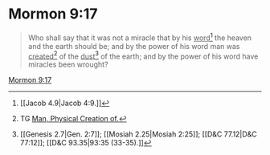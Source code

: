 # Mormon 9:17

> Who shall say that it was not a miracle that by his <u>word</u>[^a] the heaven and the earth should be; and by the power of his word man was <u>created</u>[^b] of the <u>dust</u>[^c] of the earth; and by the power of his word have miracles been wrought?

[Mormon 9:17](https://www.churchofjesuschrist.org/study/scriptures/bofm/morm/9?lang=eng&id=p17#p17)


[^a]: [[Jacob 4.9|Jacob 4:9.]]
[^b]: TG [Man, Physical Creation of.](https://www.churchofjesuschrist.org/study/scriptures/tg/man-physical-creation-of?lang=eng)
[^c]: [[Genesis 2.7|Gen. 2:7]]; [[Mosiah 2.25|Mosiah 2:25]]; [[D&C 77.12|D&C 77:12]]; [[D&C 93.35|93:35 (33-35).]]
